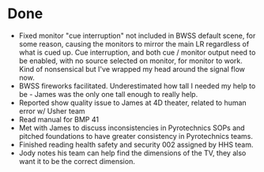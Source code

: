 # Done

- Fixed monitor "cue interruption" not included in BWSS default scene, for some reason, causing the monitors to mirror the main LR regardless of what is cued up. Cue interruption, and both cue / monitor output need to be enabled, with no source selected on monitor, for monitor to work. Kind of nonsensical but I've wrapped my head around the signal flow now.
- BWSS fireworks facilitated. Underestimated how tall I needed my help to be - James was the only one tall enough to really help.
- Reported show quality issue to James at 4D theater, related to human error w/ Usher team
- Read manual for BMP 41
- Met with James to discuss inconsistencies in Pyrotechnics SOPs and pitched foundations to have greater consistency in Pyrotechnics teams.
- Finished reading health safety and security 002 assigned by HHS team.
- Jody notes his team can help find the dimensions of the TV, they also want it to be the correct dimension.
